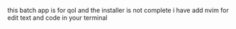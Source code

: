 this batch app is for qol 
and the installer is not complete
i have add nvim for edit text and code in your terminal
